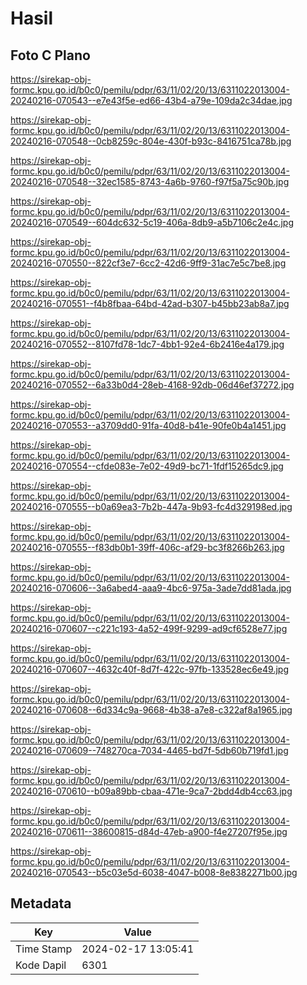 # Hasil

## Foto C Plano

https://sirekap-obj-formc.kpu.go.id/b0c0/pemilu/pdpr/63/11/02/20/13/6311022013004-20240216-070543--e7e43f5e-ed66-43b4-a79e-109da2c34dae.jpg

https://sirekap-obj-formc.kpu.go.id/b0c0/pemilu/pdpr/63/11/02/20/13/6311022013004-20240216-070548--0cb8259c-804e-430f-b93c-8416751ca78b.jpg

https://sirekap-obj-formc.kpu.go.id/b0c0/pemilu/pdpr/63/11/02/20/13/6311022013004-20240216-070548--32ec1585-8743-4a6b-9760-f97f5a75c90b.jpg

https://sirekap-obj-formc.kpu.go.id/b0c0/pemilu/pdpr/63/11/02/20/13/6311022013004-20240216-070549--604dc632-5c19-406a-8db9-a5b7106c2e4c.jpg

https://sirekap-obj-formc.kpu.go.id/b0c0/pemilu/pdpr/63/11/02/20/13/6311022013004-20240216-070550--822cf3e7-6cc2-42d6-9ff9-31ac7e5c7be8.jpg

https://sirekap-obj-formc.kpu.go.id/b0c0/pemilu/pdpr/63/11/02/20/13/6311022013004-20240216-070551--f4b8fbaa-64bd-42ad-b307-b45bb23ab8a7.jpg

https://sirekap-obj-formc.kpu.go.id/b0c0/pemilu/pdpr/63/11/02/20/13/6311022013004-20240216-070552--8107fd78-1dc7-4bb1-92e4-6b2416e4a179.jpg

https://sirekap-obj-formc.kpu.go.id/b0c0/pemilu/pdpr/63/11/02/20/13/6311022013004-20240216-070552--6a33b0d4-28eb-4168-92db-06d46ef37272.jpg

https://sirekap-obj-formc.kpu.go.id/b0c0/pemilu/pdpr/63/11/02/20/13/6311022013004-20240216-070553--a3709dd0-91fa-40d8-b41e-90fe0b4a1451.jpg

https://sirekap-obj-formc.kpu.go.id/b0c0/pemilu/pdpr/63/11/02/20/13/6311022013004-20240216-070554--cfde083e-7e02-49d9-bc71-1fdf15265dc9.jpg

https://sirekap-obj-formc.kpu.go.id/b0c0/pemilu/pdpr/63/11/02/20/13/6311022013004-20240216-070555--b0a69ea3-7b2b-447a-9b93-fc4d329198ed.jpg

https://sirekap-obj-formc.kpu.go.id/b0c0/pemilu/pdpr/63/11/02/20/13/6311022013004-20240216-070555--f83db0b1-39ff-406c-af29-bc3f8266b263.jpg

https://sirekap-obj-formc.kpu.go.id/b0c0/pemilu/pdpr/63/11/02/20/13/6311022013004-20240216-070606--3a6abed4-aaa9-4bc6-975a-3ade7dd81ada.jpg

https://sirekap-obj-formc.kpu.go.id/b0c0/pemilu/pdpr/63/11/02/20/13/6311022013004-20240216-070607--c221c193-4a52-499f-9299-ad9cf6528e77.jpg

https://sirekap-obj-formc.kpu.go.id/b0c0/pemilu/pdpr/63/11/02/20/13/6311022013004-20240216-070607--4632c40f-8d7f-422c-97fb-133528ec6e49.jpg

https://sirekap-obj-formc.kpu.go.id/b0c0/pemilu/pdpr/63/11/02/20/13/6311022013004-20240216-070608--6d334c9a-9668-4b38-a7e8-c322af8a1965.jpg

https://sirekap-obj-formc.kpu.go.id/b0c0/pemilu/pdpr/63/11/02/20/13/6311022013004-20240216-070609--748270ca-7034-4465-bd7f-5db60b719fd1.jpg

https://sirekap-obj-formc.kpu.go.id/b0c0/pemilu/pdpr/63/11/02/20/13/6311022013004-20240216-070610--b09a89bb-cbaa-471e-9ca7-2bdd4db4cc63.jpg

https://sirekap-obj-formc.kpu.go.id/b0c0/pemilu/pdpr/63/11/02/20/13/6311022013004-20240216-070611--38600815-d84d-47eb-a900-f4e27207f95e.jpg

https://sirekap-obj-formc.kpu.go.id/b0c0/pemilu/pdpr/63/11/02/20/13/6311022013004-20240216-070543--b5c03e5d-6038-4047-b008-8e8382271b00.jpg


## Metadata

| Key        | Value               |
| ---------- | ------------------- |
| Time Stamp | 2024-02-17 13:05:41 |
| Kode Dapil | 6301                |




